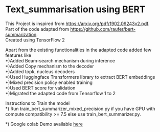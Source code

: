 # Text_summarisation using BERT

This Project is inspired from https://arxiv.org/pdf/1902.09243v2.pdf.  
Part of the code adapted from https://github.com/raufer/bert-summarization.  
Created using TensorFlow 2  

Apart from the existing functionalities in the adapted code added few features like   
  *)Added Beam-search mechanism during inference  
  *)Added Copy mechanism to the decoder  
  *)Added topk, nucleus decoders  
  *)Used Huggingface Transformers library to extract BERT embeddings  
  *)Mixed precision policy enabled training  
  *)Used BERT score for validation  
  *)Migrated the adapted code from Tensorflow 1 to 2  
  

Instructions to Train the model  
  *) Run train_bert_summarizer_mixed_precision.py if you have GPU with compute compatibility >= 7.5 else use train_bert_summarizer.py.
  
*) Google colab Demo available [here](https://github.com/praveenjune17/BERT_text_summarisation/blob/master/Text_summarization_demo_using_BERT.ipynb)
